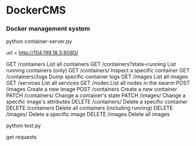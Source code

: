 # DockerCMS

### Docker management system

python container-server.py

url = <http://104.199.18.3:8080/>

GET /containers                     List all containers
GET /containers?state=running      List running containers (only)
GET /containers/<id>                Inspect a specific container
GET /containers/<id>/logs           Dump specific container logs
GET /images                         List all images
GET /services                       List all services
GET /nodes                          List all nodes in the swarm
POST /images                        Create a new image
POST /containers                    Create a new container
PATCH /containers/<id>              Change a container's state
PATCH /images/<id>                  Change a specific image's attributes
DELETE /containers/<id>             Delete a specific container
DELETE /containers                  Delete all containers (including running)
DELETE /images/<id>                 Delete a specific image
DELETE /images                      Delete all images



python test.py

get requests





